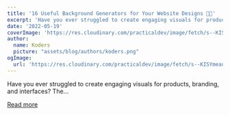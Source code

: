 ```yaml
---
title: '16 Useful Background Generators for Your Website Designs 🎨😍'
excerpt: 'Have you ever struggled to create engaging visuals for products, branding, and interfaces? The...'
date: '2022-05-19'
coverImage: 'https://res.cloudinary.com/practicaldev/image/fetch/s--KISYmeau--/c_imagga_scale,f_auto,fl_progressive,h_420,q_auto,w_1000/https://dev-to-uploads.s3.amazonaws.com/uploads/articles/nvc48pp9761p38jhjutt.png'
author:
  name: Koders
  picture: "assets/blog/authors/koders.png"
ogImage:
  url: 'https://res.cloudinary.com/practicaldev/image/fetch/s--KISYmeau--/c_imagga_scale,f_auto,fl_progressive,h_420,q_auto,w_1000/https://dev-to-uploads.s3.amazonaws.com/uploads/articles/nvc48pp9761p38jhjutt.png'
---
```


Have you ever struggled to create engaging visuals for products, branding, and interfaces? The...

[Read more](https://dev.to/madza/16-useful-background-generators-for-your-website-designs-457n)
